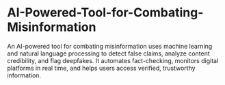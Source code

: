 # AI-Powered-Tool-for-Combating-Misinformation
An AI-powered tool for combating misinformation uses machine learning and natural language processing to detect false claims, analyze content credibility, and flag deepfakes. It automates fact-checking, monitors digital platforms in real time, and helps users access verified, trustworthy information.
